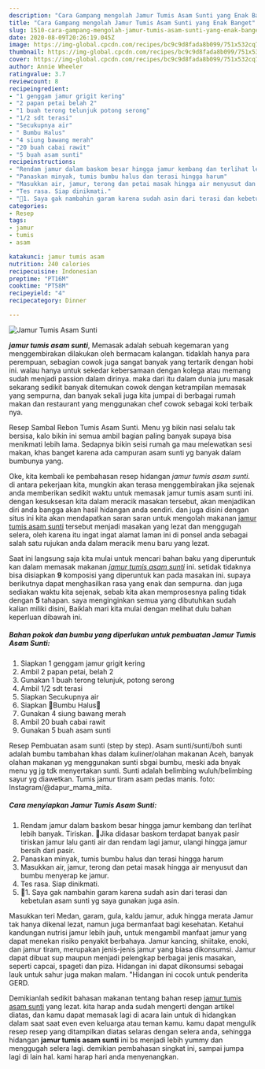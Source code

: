 ```yaml
---
description: "Cara Gampang mengolah Jamur Tumis Asam Sunti yang Enak Banget"
title: "Cara Gampang mengolah Jamur Tumis Asam Sunti yang Enak Banget"
slug: 1510-cara-gampang-mengolah-jamur-tumis-asam-sunti-yang-enak-banget
date: 2020-08-09T20:26:19.045Z
image: https://img-global.cpcdn.com/recipes/bc9c9d8fada8b099/751x532cq70/jamur-tumis-asam-sunti-foto-resep-utama.jpg
thumbnail: https://img-global.cpcdn.com/recipes/bc9c9d8fada8b099/751x532cq70/jamur-tumis-asam-sunti-foto-resep-utama.jpg
cover: https://img-global.cpcdn.com/recipes/bc9c9d8fada8b099/751x532cq70/jamur-tumis-asam-sunti-foto-resep-utama.jpg
author: Annie Wheeler
ratingvalue: 3.7
reviewcount: 8
recipeingredient:
- "1 genggam jamur grigit kering"
- "2 papan petai belah 2"
- "1 buah terong telunjuk potong serong"
- "1/2 sdt terasi"
- "Secukupnya air"
- " Bumbu Halus"
- "4 siung bawang merah"
- "20 buah cabai rawit"
- "5 buah asam sunti"
recipeinstructions:
- "Rendam jamur dalam baskom besar hingga jamur kembang dan terlihat lebih banyak. Tiriskan. 📌Jika didasar baskom terdapat banyak pasir tiriskan jamur lalu ganti air dan rendam lagi jamur, ulangi hingga jamur bersih dari pasir."
- "Panaskan minyak, tumis bumbu halus dan terasi hingga harum"
- "Masukkan air, jamur, terong dan petai masak hingga air menyusut dan bumbu menyerap ke jamur."
- "Tes rasa. Siap dinikmati."
- "🍒1. Saya gak nambahin garam karena sudah asin dari terasi dan kebetulan asam sunti yg saya gunakan juga asin."
categories:
- Resep
tags:
- jamur
- tumis
- asam

katakunci: jamur tumis asam 
nutrition: 240 calories
recipecuisine: Indonesian
preptime: "PT16M"
cooktime: "PT58M"
recipeyield: "4"
recipecategory: Dinner

---
```



![Jamur Tumis Asam Sunti](https://img-global.cpcdn.com/recipes/bc9c9d8fada8b099/751x532cq70/jamur-tumis-asam-sunti-foto-resep-utama.jpg)

<b><i>jamur tumis asam sunti</i></b>, Memasak adalah sebuah kegemaran yang menggembirakan dilakukan oleh bermacam kalangan. tidaklah hanya para perempuan, sebagian cowok juga sangat banyak yang tertarik dengan hobi ini. walau hanya untuk sekedar kebersamaan dengan kolega atau memang sudah menjadi passion dalam dirinya. maka dari itu dalam dunia juru masak sekarang sedikit banyak ditemukan cowok dengan ketrampilan memasak yang sempurna, dan banyak sekali juga kita jumpai di berbagai rumah makan dan restaurant yang menggunakan chef cowok sebagai koki terbaik nya.

Resep Sambal Rebon Tumis Asam Sunti. Menu yg bikin nasi selalu tak bersisa, kalo bikin ini semua ambil bagian paling banyak supaya bisa menikmati lebih lama. Sedapnya bikin seisi rumah ga mau melewatkan sesi makan, khas banget karena ada campuran asam sunti yg banyak dalam bumbunya yang.

Oke, kita kembali ke pembahasan resep hidangan <i>jamur tumis asam sunti</i>. di antara pekerjaan kita, mungkin akan terasa menggembirakan jika sejenak anda memberikan sedikit waktu untuk memasak jamur tumis asam sunti ini. dengan kesuksesan kita dalam meracik masakan tersebut, akan menjadikan diri anda bangga akan hasil hidangan anda sendiri. dan juga disini dengan situs ini kita akan mendapatkan saran saran untuk mengolah makanan <u>jamur tumis asam sunti</u> tersebut menjadi masakan yang lezat dan menggugah selera, oleh karena itu ingat ingat alamat laman ini di ponsel anda sebagai salah satu rujukan anda dalam meracik menu baru yang lezat.


Saat ini langsung saja kita mulai untuk mencari bahan baku yang diperuntuk kan dalam memasak makanan <u><i>jamur tumis asam sunti</i></u> ini. setidak tidaknya bisa disiapkan <b>9</b> komposisi yang diperuntuk kan pada masakan ini. supaya berikutnya dapat menghasilkan rasa yang enak dan sempurna. dan juga sediakan waktu kita sejenak, sebab kita akan memprosesnya paling tidak dengan <b>5</b> tahapan. saya menginginkan semua yang dibutuhkan sudah kalian miliki disini, Baiklah mari kita mulai dengan melihat dulu bahan keperluan dibawah ini.

<!--inarticleads1-->

##### Bahan pokok dan bumbu yang diperlukan untuk pembuatan Jamur Tumis Asam Sunti:

1. Siapkan 1 genggam jamur grigit kering
1. Ambil 2 papan petai, belah 2
1. Gunakan 1 buah terong telunjuk, potong serong
1. Ambil 1/2 sdt terasi
1. Siapkan Secukupnya air
1. Siapkan  🔪Bumbu Halus🔪
1. Gunakan 4 siung bawang merah
1. Ambil 20 buah cabai rawit
1. Gunakan 5 buah asam sunti


Resep Pembuatan asam sunti (step by step). Asam sunti/sunti/boh sunti adalah bumbu tambahan khas dalam kuliner/olahan makanan Aceh, banyak olahan makanan yg menggunakan sunti sbgai bumbu, meski ada bnyak menu yg jg tdk menyertakan sunti. Sunti adalah belimbing wuluh/belimbing sayur yg diawetkan. Tumis jamur tiram asam pedas manis. foto: Instagram/@dapur_mama_mita. 

<!--inarticleads2-->

##### Cara menyiapkan Jamur Tumis Asam Sunti:

1. Rendam jamur dalam baskom besar hingga jamur kembang dan terlihat lebih banyak. Tiriskan. 📌Jika didasar baskom terdapat banyak pasir tiriskan jamur lalu ganti air dan rendam lagi jamur, ulangi hingga jamur bersih dari pasir.
1. Panaskan minyak, tumis bumbu halus dan terasi hingga harum
1. Masukkan air, jamur, terong dan petai masak hingga air menyusut dan bumbu menyerap ke jamur.
1. Tes rasa. Siap dinikmati.
1. 🍒1. Saya gak nambahin garam karena sudah asin dari terasi dan kebetulan asam sunti yg saya gunakan juga asin.


Masukkan teri Medan, garam, gula, kaldu jamur, aduk hingga merata Jamur tak hanya dikenal lezat, namun juga bermanfaat bagi kesehatan. Ketahui kandungan nutrisi jamur lebih jauh, untuk mengambil manfaat jamur yang dapat menekan risiko penyakit berbahaya. Jamur kancing, shiitake, enoki, dan jamur tiram, merupakan jenis-jenis jamur yang biasa dikonsumsi. Jamur dapat dibuat sup maupun menjadi pelengkap berbagai jenis masakan, seperti capcai, spageti dan piza. Hidangan ini dapat dikonsumsi sebagai lauk untuk sahur juga makan malam. &#34;Hidangan ini cocok untuk penderita GERD. 

Demikianlah sedikit bahasan makanan tentang bahan resep <u>jamur tumis asam sunti</u> yang lezat. kita harap anda sudah mengerti dengan artikel diatas, dan kamu dapat memasak lagi di acara lain untuk di hidangkan dalam saat saat even even keluarga atau teman kamu. kamu dapat mengulik resep resep yang ditampilkan diatas selaras dengan selera anda, sehingga hidangan <b>jamur tumis asam sunti</b> ini bs menjadi lebih yummy dan menggugah selera lagi. demikian pembahasan singkat ini, sampai jumpa lagi di lain hal. kami harap hari anda menyenangkan.
